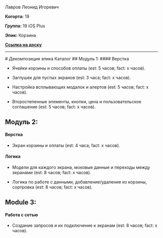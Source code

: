 
Лавров Леонид Игоревич

<b>Когорта:</b> 19

<b>Группа:</b> 19 iOS Plus

<b>Эпик:</b> Корзина

<b>[Ссылка на доску](https://github.com/users/volk-r/projects/1/views/4)</b>
<hr>
# Декомпозиция эпика Каталог
## Модуль 1:
#### Верстка

- Ячейки корзины и способов оплаты  (est: 5 часов; fact: x часов).

- Заглушек для пустых экранов (est: 3 часа; fact: x часов).

- Настройка всплывающих модалок и алертов (est: 5 часов; fact: x часов).

- Второстепенные элементы, кнопки, цена и пользовательское соглашение (est: 5 часов; fact: x часов).

## Модуль 2:

#### Верстка

- Экран корзины и оплаты   (est: 4 часа; fact: x часов).

#### Логика

- Модели для каждого экрана, моковые данные и переходы между экранами   (est: 8 часов; fact: x часов).

- Логика  по работе с данными, добавление/удаление из корзины, сортровка  (est: 8 часов; fact: x часов).

## Module 3:

#### Работа с сетью

- Создание запросов и их подключение к экранам  (est: 8 часов; fact: x часов).
